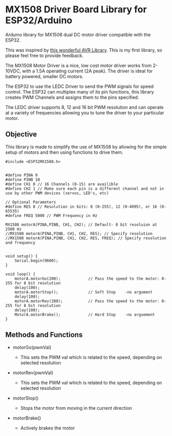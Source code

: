 
# MX1508 Driver Board Library for ESP32/Arduino

Arduino library for MX1508 dual DC motor driver compatible with the ESP32.

  

This was inspired by [this wonderful AVR Library](https://github.com/Saeterncj/MX1508). This is my first library, so please feel free to provide feedback.

The MX1508 Motor Driver is a nice, low cost motor driver  works from 2-10VDC, with a 1.5A operating current (2A peak).   The driver is ideal for battery powered, smaller DC motors.  

The ESP32 to use the LEDC Driver to send the PWM signals for speed control.  The ESP32 can multiplex many of its pin functions, this library creates PWM Channels and assigns them to the pins specified.  

The LEDC driver supports 8, 12 and 16 bit PWM resolution and can operate at a variety of frequencies allowing you to tune the driver to your particular motor.

  
  

## Objective

This library is made to simplify the use of MX1508 by allowing for the simple setup of motors and then using functions to drive them.    
```
#include <ESP32MX1508.h>
  

#define PINA 9
#define PINB 10
#define CH1 0 // 16 Channels (0-15) are availible
#define CH2 1 // Make sure each pin is a different channel and not in use by other PWM devices (servos, LED's, etc)

// Optional Parameters
#define RES 8 // Resolution in bits: 8 (0-255), 12 (0-4095), or 16 (0-65535)
#define FREQ 5000 // PWM Frequency in Hz

MX1508 motorA(PINA,PINB, CH1, CH2); // Default- 8 bit resoluion at 2500 Hz
//MX1508 motorA(PINA,PINB, CH1, CH2, RES); // Specify resolution
//MX1508 motorA(PINA,PINB, CH1, CH2, RES, FREQ); // Specify resolution and frequency
  

void setup() {
	Serial.begin(9600);
}

void loop() {
    motorA.motorGo(200);            // Pass the speed to the motor: 0-255 for 8 bit resolution
    delay(100);
    motorA.motorStop();             // Soft Stop    -no argument
    delay(100);
    motorA.motorRev(200);           // Pass the speed to the motor: 0-255 for 8 bit resolution
    delay(100);
    MotorA.motorBrake();            // Hard Stop    -no arguement
}

```

  


## Methods and Functions

 + motorGo(pwmVal)

	 - This sets the PWM val which is related to the speed, depending on selected resolution

 + motorRev(pwmVal)

	 + This sets the PWM val which is related to the speed, depending on selected resolution

 + motorStop()

	 + Stops the motor from moving in the current direction 

 + motorBrake()

	 - Actively brakes the motor 
